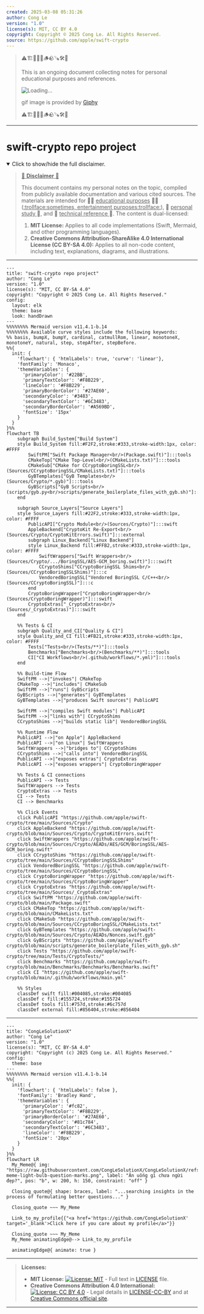 ```yaml
---
created: 2025-03-08 05:31:26
author: Cong Le
version: "1.0"
license(s): MIT, CC BY 4.0
copyright: Copyright © 2025 Cong Le. All Rights Reserved.
source: https://github.com/apple/swift-crypto
---
```


> ⚠️🏗️🚧🦺🧱🪵🪨🪚🛠️👷
> 
> This is an ongoing document collecting notes for personal educational purposes and references. 
> 
> ![Loading...](https://media0.giphy.com/media/v1.Y2lkPTc5MGI3NjExeHJ4YXdtYjJpMDl0MzEwYmU4ZzBobG0waGNiN3MzNzR0d2R2NnMwNSZlcD12MV9pbnRlcm5hbF9naWZfYnlfaWQmY3Q9Zw/26gssNOlBJKjEM3yo/giphy.gif)
> 
> gif image is provided by [Giphy](https://giphy.com)
> 
> ⚠️🏗️🚧🦺🧱🪵🪨🪚🛠️👷

----


# swift-crypto repo project
<details open>
<summary>Click to show/hide the full disclaimer.</summary>
   
> <ins>📢 **Disclaimer** 🚨</ins>
>
> This document contains my personal notes on the topic,
> compiled from publicly available documentation and various cited sources.
> The materials are intended for 👨‍🎓 <ins>educational purposes</ins> 👨‍🎓 (<ins>:trollface:sometimes, entertainment purposes:trollface:</ins>), 📖 <ins> personal study </ins> 📖, and 🔖 <ins> technical reference </ins> 🔖.
> The content is dual-licensed:
> 1. **MIT License:** Applies to all code implementations (Swift, Mermaid, and other programming languages).
> 2. **Creative Commons Attribution-ShareAlike 4.0 International License (CC BY-SA 4.0):** Applies to all non-code content, including text, explanations, diagrams, and illustrations.

</details>



----

```mermaid
---
title: "swift-crypto repo project"
author: "Cong Le"
version: "1.0"
license(s): "MIT, CC BY-SA 4.0"
copyright: "Copyright © 2025 Cong Le. All Rights Reserved."
config:
  layout: elk
  theme: base
  look: handDrawn
---
%%%%%%%% Mermaid version v11.4.1-b.14
%%%%%%%% Available curve styles include the following keywords:
%% basis, bumpX, bumpY, cardinal, catmullRom, linear, monotoneX, monotoneY, natural, step, stepAfter, stepBefore.
%%{
  init: {
    'flowchart': { 'htmlLabels': true, 'curve': 'linear'},
    'fontFamily': 'Monaco',
    'themeVariables': {
      'primaryColor': '#22BB',
      'primaryTextColor': '#F8B229',
      'lineColor': '#F8B229',
      'primaryBorderColor': '#27AE60',
      'secondaryColor': '#3483',
      'secondaryTextColor': '#6C3483',
      'secondaryBorderColor': '#A569BD',
      'fontSize': '15px'
    }
  }
}%%
flowchart TB
    subgraph Build_System["Build System"]
    style Build_System fill:#F2F2,stroke:#333,stroke-width:1px, color: #FFFF
        SwiftPM["Swift Package Manager<br/>(Package.swift)"]:::tools
        CMakeTop["CMake Top-Level<br/>(CMakeLists.txt)"]:::tools
        CMakeSub["CMake for CCryptoBoringSSL<br/>(Sources/CCryptoBoringSSL/CMakeLists.txt)"]:::tools
        GyBTemplates["GyB Templates<br/>(Sources/Crypto/*.gyb)"]:::tools
        GyBScripts["GyB Scripts<br/>(scripts/gyb.py<br/>scripts/generate_boilerplate_files_with_gyb.sh)"]:::tools
    end

    subgraph Source_Layers["Source Layers"]
    style Source_Layers fill:#22F2,stroke:#333,stroke-width:1px, color: #FFFF
        PublicAPI["Crypto Module<br/>(Sources/Crypto)"]:::swift
        AppleBackend["CryptoKit Re-Export<br/>(Sources/Crypto/CryptoKitErrors.swift)"]:::external
        subgraph Linux_Backend["Linux Backend"]
        style Linux_Backend fill:#FFB2,stroke:#333,stroke-width:1px, color: #FFFF
            SwiftWrappers["Swift Wrappers<br/>(Sources/Crypto/.../BoringSSL/AES-GCM_boring.swift)"]:::swift
            CCryptoShims["CCryptoBoringSSL Shims<br/>(Sources/CCryptoBoringSSLShims)"]:::c
            VendoredBoringSSL["Vendored BoringSSL C/C++<br/>(Sources/CCryptoBoringSSL)"]:::c
        end
        CryptoBoringWrapper["CryptoBoringWrapper<br/>(Sources/CryptoBoringWrapper)"]:::swift
        CryptoExtras["_CryptoExtras<br/>(Sources/_CryptoExtras)"]:::swift
    end

    %% Tests & CI
    subgraph Quality_and_CI["Quality & CI"]
    style Quality_and_CI fill:#FB21,stroke:#333,stroke-width:1px, color: #FFFF
        Tests["Tests<br/>(Tests/**)"]:::tools
        Benchmarks["Benchmarks<br/>(Benchmarks/**)"]:::tools
        CI["CI Workflows<br/>(.github/workflows/*.yml)"]:::tools
    end

    %% Build-time Flow
    SwiftPM -->|"invokes"| CMakeTop
    CMakeTop -->|"includes"| CMakeSub
    SwiftPM -->|"runs"| GyBScripts
    GyBScripts -->|"generates"| GyBTemplates
    GyBTemplates -->|"produces Swift sources"| PublicAPI

    SwiftPM -->|"compiles Swift modules"| PublicAPI
    SwiftPM -->|"links with"| CCryptoShims
    CCryptoShims -->|"builds static lib"| VendoredBoringSSL

    %% Runtime Flow
    PublicAPI -->|"on Apple"| AppleBackend
    PublicAPI -->|"on Linux"| SwiftWrappers
    SwiftWrappers -->|"bridges to"| CCryptoShims
    CCryptoShims -->|"calls into"| VendoredBoringSSL
    PublicAPI -->|"exposes extras"| CryptoExtras
    PublicAPI -->|"exposes wrappers"| CryptoBoringWrapper

    %% Tests & CI connections
    PublicAPI --> Tests
    SwiftWrappers --> Tests
    CryptoExtras --> Tests
    CI --> Tests
    CI --> Benchmarks

    %% Click Events
    click PublicAPI "https://github.com/apple/swift-crypto/tree/main/Sources/Crypto"
    click AppleBackend "https://github.com/apple/swift-crypto/blob/main/Sources/Crypto/CryptoKitErrors.swift"
    click SwiftWrappers "https://github.com/apple/swift-crypto/blob/main/Sources/Crypto/AEADs/AES/GCM/BoringSSL/AES-GCM_boring.swift"
    click CCryptoShims "https://github.com/apple/swift-crypto/tree/main/Sources/CCryptoBoringSSLShims"
    click VendoredBoringSSL "https://github.com/apple/swift-crypto/tree/main/Sources/CCryptoBoringSSL"
    click CryptoBoringWrapper "https://github.com/apple/swift-crypto/tree/main/Sources/CryptoBoringWrapper"
    click CryptoExtras "https://github.com/apple/swift-crypto/tree/main/Sources/_CryptoExtras"
    click SwiftPM "https://github.com/apple/swift-crypto/blob/main/Package.swift"
    click CMakeTop "https://github.com/apple/swift-crypto/blob/main/CMakeLists.txt"
    click CMakeSub "https://github.com/apple/swift-crypto/blob/main/Sources/CCryptoBoringSSL/CMakeLists.txt"
    click GyBTemplates "https://github.com/apple/swift-crypto/blob/main/Sources/Crypto/AEADs/Nonces.swift.gyb"
    click GyBScripts "https://github.com/apple/swift-crypto/blob/main/scripts/generate_boilerplate_files_with_gyb.sh"
    click Tests "https://github.com/apple/swift-crypto/tree/main/Tests/CryptoTests/"
    click Benchmarks "https://github.com/apple/swift-crypto/blob/main/Benchmarks/Benchmarks/Benchmarks.swift"
    click CI "https://github.com/apple/swift-crypto/blob/main/.github/workflows/main.yml"

    %% Styles
    classDef swift fill:#004085,stroke:#004085
    classDef c fill:#155724,stroke:#155724
    classDef tools fill:#757d,stroke:#6c757d
    classDef external fill:#856404,stroke:#856404

```

----

<!-- 
```mermaid
%% Current Mermaid version
info
```  -->


```mermaid
---
title: "CongLeSolutionX"
author: "Cong Le"
version: "1.0"
license(s): "MIT, CC BY-SA 4.0"
copyright: "Copyright (c) 2025 Cong Le. All Rights Reserved."
config:
  theme: base
---
%%%%%%%% Mermaid version v11.4.1-b.14
%%{
  init: {
    'flowchart': { 'htmlLabels': false },
    'fontFamily': 'Bradley Hand',
    'themeVariables': {
      'primaryColor': '#fc82',
      'primaryTextColor': '#F8B229',
      'primaryBorderColor': '#27AE60',
      'secondaryColor': '#81c784',
      'secondaryTextColor': '#6C3483',
      'lineColor': '#F8B229',
      'fontSize': '20px'
    }
  }
}%%
flowchart LR
  My_Meme@{ img: "https://raw.githubusercontent.com/CongLeSolutionX/CongLeSolutionX/refs/heads/main/assets/images/My-meme-light-bulb-question-marks.png", label: "Ăn uống gì chưa ngừi đẹp?", pos: "b", w: 200, h: 150, constraint: "off" }

  Closing_quote@{ shape: braces, label: "...searching insights in the process of formulating better questions..." }

  Closing_quote ~~~ My_Meme
    
  Link_to_my_profile{{"<a href='https://github.com/CongLeSolutionX' target='_blank'>Click here if you care about my profile</a>"}}

  Closing_quote ~~~ My_Meme
  My_Meme animatingEdge@--> Link_to_my_profile
  
  animatingEdge@{ animate: true }

```

---
> **Licenses:**
>
> - **MIT License:**  [![License: MIT](https://img.shields.io/badge/License-MIT-yellow.svg)](LICENSE) - Full text in [LICENSE](LICENSE) file.
> - **Creative Commons Attribution 4.0 International:** [![License: CC BY 4.0](https://licensebuttons.net/l/by/4.0/88x31.png)](LICENSE-CC-BY) - Legal details in [LICENSE-CC-BY](LICENSE-CC-BY) and at [Creative Commons official site](http://creativecommons.org/licenses/by/4.0/).
> 
---
